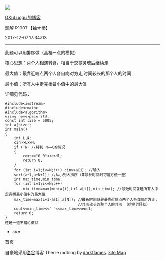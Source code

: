 ![](https://cdn.luogu.com.cn/upload/usericon/41865.png)

[ GXuLuogu 的博客 ](.)

题解 P1007 【独木桥】

  

2017-12-07 17:34:03

  

* * *

此题可以用排序做（高档一点的模拟）

核心思想：两个人相遇转身，相当于交换灵魂后继续走

最大值：最靠近端点两个人各自向对方走,时间较长的那个人的时间

最小值：所有人中走完桥最小值中的最大值

详细见代码：

    
    
    #include<iostream>
    #include<cmath>
    #include<algorithm>
    using namespace std;
    const int size = 5005;
    int a[size];
    int main()
    {
        int L,N;
        cin>>L>>N;
        if (!N) //特判 N==0的情况 
        {
            cout<<"0 0"<<endl;
            return 0;
        }
        for (int i=1;i<=N;i++) cin>>a[i]; //输入
        sort(a+1,a+N+1); //从小到大排序（算最长时间时可能方便一些）
        int max_time,min_time;
        for (int i=1;i<=N;i++)
            min_time=max(min(a[i],L+1-a[i]),min_time); //最短时间就是所有人中走完桥最小值中的最大值 
        max_time=max(L+1-a[1],a[N]); //最长时间就是最靠近端点两个人各自向对方走,
                                     //时间较长的那个人的时间 （排序的好处）
        cout<<min_time<<' '<<max_time<<endl;
        return 0;
    }
    还是一道不错的模拟

  * _star_

首页

  

自豪地采用[洛谷](https://www.luogu.com.cn)博客 Theme mdblog by [darkflames](https://darkflames.blog.luogu.org/). [Site Map](_sitemap)

